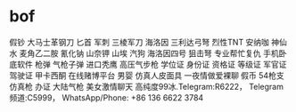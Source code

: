 # bof
假钞 大马士革钢刀 匕首 军刺 三棱军刀 海洛因 三利达弓弩 烈性TNT 安纳咖 神仙水 麦角乙二胺 氰化钠 山奈钾 山埃 汽狗 海洛因四号 狙击弩 专业帮忙复仇 手机卧底软件 枪弹 气枪子弹 进口秃鹰 高压气步枪 学位证 身份证 资格证 等级证 军官证 驾驶证 甲卡西酮 在线赌博平台 男婴 仿真人皮面具 一夜情做爱裸聊 假币 54枪支 仿真枪 办证 大陆气枪 美女激情聊天 高纯度99冰.Telegram:R6222， Telegram频道:C5999， WhatsApp/Phone: +86 136 6622 3784
